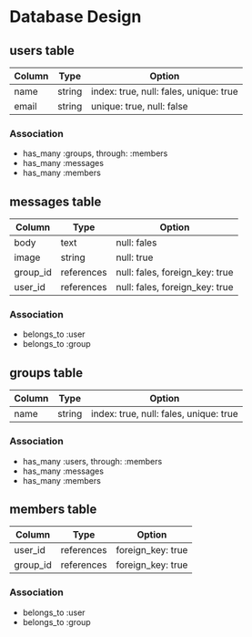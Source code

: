 # Database Design

## users table

|Column|Type|Option|
|------|----|------|
|name|string|index: true, null: fales, unique: true|
|email|string|unique: true, null: false|

### Association

- has_many :groups, through: :members
- has_many :messages
- has_many :members

## messages table

|Column|Type|Option|
|------|----|------|
|body|text|null: fales|
|image|string|null: true|
|group_id|references|null: fales, foreign_key: true|
|user_id|references|null: fales, foreign_key: true|


### Association
- belongs_to :user
- belongs_to :group

## groups table

|Column|Type|Option|
|------|----|------|
|name|string|index: true, null: fales, unique: true|

### Association

- has_many :users, through: :members
- has_many :messages
- has_many :members

## members table

|Column|Type|Option|
|------|----|------|
|user_id|references|foreign_key: true|
|group_id|references|foreign_key: true|

### Association

- belongs_to :user
- belongs_to :group
